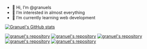 - 👋 Hi, I’m @granuels
- 👀 I’m interested in almost everything
- 🌱 I’m currently learning web development

[![Granuel's GitHub stats](https://github-readme-stats.vercel.app/api?username=granuels)](https://github.com/granuels/github-readme-stats)


[![granuel's repository](https://github-readme-stats.vercel.app/api/pin/?username=granuels&repo=DrumKit&show_owner=true)](https://github.com/granuels/DrumKit)
[![granuel's repository](https://github-readme-stats.vercel.app/api/pin/?username=granuels&repo=WeatherApp&show_owner=true)](https://github.com/granuels/WeatherApp)
[![granuel's repository](https://github-readme-stats.vercel.app/api/pin/?username=granuels&repo=DarkArt&show_owner=true)](https://github.com/granuels/DarKArt)
[![granuel's repository](https://github-readme-stats.vercel.app/api/pin/?username=granuels&repo=newb&show_owner=true)](https://github.com/granuels/newb)
[![granuel's repository](https://github-readme-stats.vercel.app/api/pin/?username=granuels&repo=SATAN&show_owner=true)](https://github.com/granuels/SATAN)

<!---
granuels/granuels is a ✨ special ✨ repository because its `README.md` (this file) appears on your GitHub profile.
You can click the Preview link to take a look at your changes.
--->
